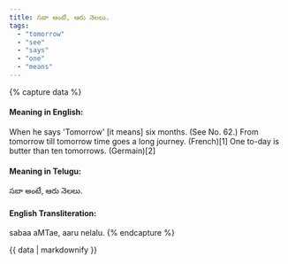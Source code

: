 ```yaml
---
title: సబా అంటే, ఆరు నెలలు.
tags:
  - "tomorrow"
  - "see"
  - "says"
  - "one"
  - "means"
---
```


{% capture data %}
#### Meaning in English:
When he says 'Tomorrow' [it means] six months.
(See No. 62.)
From tomorrow till tomorrow time goes a long journey. (French)[1]
One to-day is butter than ten tomorrows. (Germain)[2]

#### Meaning in Telugu:
సబా అంటే, ఆరు నెలలు.

#### English Transliteration:
sabaa aMTae, aaru nelalu.
{% endcapture %}

{{ data | markdownify }}


